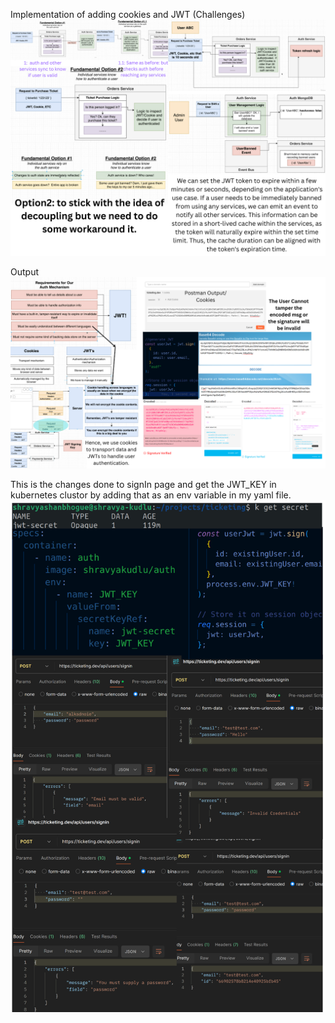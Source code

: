 Implementation of adding cookies and JWT
(Challenges)
![alt img](./imgs/Cookies-JWTOptions.png)

Output
![alt img](./imgs/cookies-jwtf-output.png)

This is the changes done to signIn page and get the JWT_KEY in kubernetes clustor by adding that as an env variable in my yaml file.
![alt img](./imgs/SignInPage.png)
